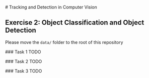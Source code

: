 # Tracking and Detection in Computer Vision

## Exercise 2: Object Classification and Object Detection
Please move the `data/` folder to the root of this repository

### Task 1
TODO

### Task 2
TODO

### Task 3
TODO